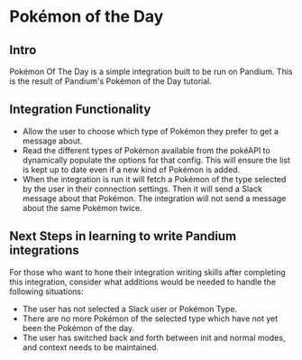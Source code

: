 # Pokémon of the Day


## Intro

Pokémon Of The Day is a simple integration built to be run on Pandium.  This is the result of Pandium's Pokémon of the Day tutorial.


## Integration Functionality

- Allow the user to choose which type of Pokémon they prefer to get a message about.
- Read the different types of Pokémon available from the pokéAPI to dynamically populate the options for that config.  This will ensure the list is kept up to date even if a new kind of Pokémon is added.
- When the integration is run it will fetch a Pokémon of the type selected by the user in their connection settings.  Then it will send a Slack message about that Pokémon.  The integration will not send a message about the same Pokémon twice.

## Next Steps in learning to write Pandium integrations

For those who want to hone their integration writing skills after completing this integration, consider what additions would be needed to handle the following situations:
- The user has not selected a Slack user or Pokémon Type.
- There are no more Pokémon of the selected type which have not yet been the Pokémon of the day.
- The user has switched back and forth between init and normal modes, and context needs to be maintained.

